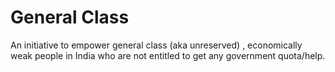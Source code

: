 # General Class

An initiative to empower general class (aka unreserved) , economically weak people in India who are not entitled to get any government quota/help.

